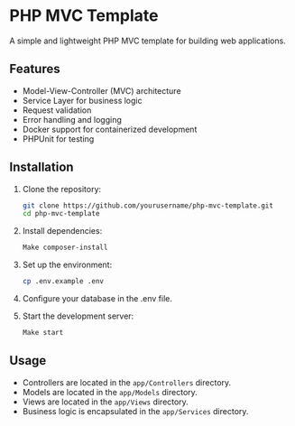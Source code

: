 # PHP MVC Template

A simple and lightweight PHP MVC template for building web applications.

## Features
- Model-View-Controller (MVC) architecture
- Service Layer for business logic
- Request validation
- Error handling and logging
- Docker support for containerized development
- PHPUnit for testing

## Installation

1. Clone the repository:
   ```bash
   git clone https://github.com/yourusername/php-mvc-template.git
   cd php-mvc-template
   
2. Install dependencies:
   ```bash
   Make composer-install

3. Set up the environment:
   ```bash
   cp .env.example .env

4. Configure your database in the .env file.


5. Start the development server:
   ```bash
   Make start
   
## Usage
- Controllers are located in the `app/Controllers` directory.
- Models are located in the `app/Models` directory.
- Views are located in the `app/Views` directory.
- Business logic is encapsulated in the `app/Services` directory.